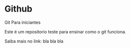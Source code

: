 # Github

Git Para iniciantes

Este é um repositorio teste para ensinar como o git funciona.

Saiba mais no link: bla bla bla
